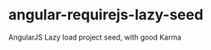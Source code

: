 angular-requirejs-lazy-seed
===========================

AngularJS Lazy load project seed, with good Karma
